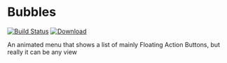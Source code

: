 # Bubbles
[![Build Status](https://travis-ci.org/Madrapps/Bubbles.svg?branch=master)](https://travis-ci.org/Madrapps/Bubbles)
[ ![Download](https://api.bintray.com/packages/madrapps/maven/com.github.madrapps%3Abubbles/images/download.svg) ](https://bintray.com/madrapps/maven/com.github.madrapps%3Abubbles/_latestVersion)

An animated menu that shows a list of mainly Floating Action Buttons, but really it can be any view
